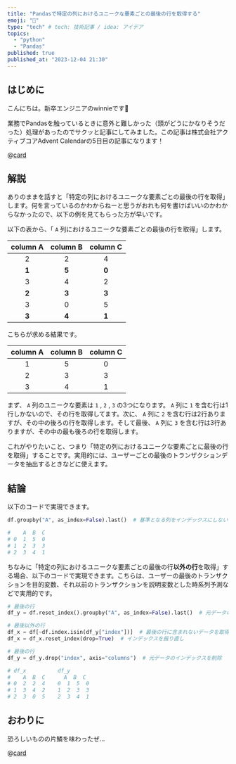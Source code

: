 ```yaml
---
title: "Pandasで特定の列におけるユニークな要素ごとの最後の行を取得する"
emoji: "🤺"
type: "tech" # tech: 技術記事 / idea: アイデア
topics:
  - "python"
  - "Pandas"
published: true
published_at: "2023-12-04 21:30"
---
```


## はじめに

こんにちは。新卒エンジニアのwinnieです🐥

業務でPandasを触っているときに意外と難しかった（頭がどうにかなりそうだった）処理があったのでサクッと記事にしてみました。この記事は株式会社アクティブコアAdvent Calendarの5日目の記事になります！

@[card](https://qiita.com/advent-calendar/2023/activecore)

## 解説

ありのままを話すと「特定の列におけるユニークな要素ごとの最後の行を取得」します。何を言っているのかわからねーと思うがおれも何を書けばいいのかわからなかったので、以下の例を見てもらった方が早いです。

以下の表から、「 `A` 列におけるユニークな要素ごとの最後の行を取得」します。

| column A | column B | column C |
| :--: | :--: | :--: |
| 2 | 2 | 4 |
| **1** | **5** | **0** |
| 3 | 4 | 2 |
| **2** | **3** | **3** |
| 3 | 0 | 5 |
| **3** | **4** | **1** |

こちらが求める結果です。

| column A | column B | column C |
| :--: | :--: | :--: |
| 1 | 5 | 0 |
| 2 | 3 | 3 |
| 3 | 4 | 1 |

まず、 `A` 列のユニークな要素は `1` , `2` , `3` の3つになります。  `A` 列に `1` を含む行は1行しかないので、その行を取得してます。次に、 `A` 列に `2` を含む行は2行ありますが、その中の後ろの行を取得します。そして最後、 `A` 列に `3` を含む行は3行ありますが、その中の最も後ろの行を取得します。

これがやりたいこと、つまり「特定の列におけるユニークな要素ごとに最後の行を取得」することです。実用的には、ユーザーごとの最後のトランザクションデータを抽出するときなどに使えます。

## 結論

以下のコードで実現できます。

```python
df.groupby("A", as_index=False).last()  # 基準となる列をインデックスにしない

#    A  B  C
# 0  1  5  0
# 1  2  3  3
# 2  3  4  1
```

ちなみに「特定の列におけるユニークな要素ごとの最後の行**以外の行**を取得」する場合、以下のコードで実現できます。こちらは、ユーザーの最後のトランザクションを目的変数、それ以前のトランザクションを説明変数とした時系列予測などで実用的です。

```python
# 最後の行
df_y = df.reset_index().groupby("A", as_index=False).last()  # 元データのインデックスを保持

# 最後以外の行
df_x = df[~df.index.isin(df_y["index"])]  # 最後の行に含まれないデータを取得
df_x = df_x.reset_index(drop=True)  # インデックスを振り直し

# 最後の行
df_y = df_y.drop("index", axis="columns")  # 元データのインデックスを削除

# df_x          df_y
#    A  B  C      A  B  C
# 0  2  2  4    0  1  5  0
# 1  3  4  2    1  2  3  3
# 2  3  0  5    2  3  4  1
```

## おわりに

恐ろしいものの片鱗を味わったぜ…

@[card](https://qiita.com/advent-calendar/2023/activecore)
